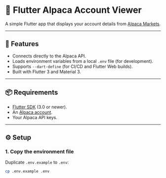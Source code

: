 # 📱 Flutter Alpaca Account Viewer

A simple Flutter app that displays your account details from [Alpaca Markets](https://alpaca.markets).

---

## 🚀 Features
- Connects directly to the Alpaca API.
- Loads environment variables from a local `.env` file (for development).
- Supports `--dart-define` (for CI/CD and Flutter Web builds).
- Built with Flutter 3 and Material 3.

---

## 📦 Requirements
- [Flutter SDK](https://docs.flutter.dev/get-started/install) (3.0 or newer).
- An [Alpaca account](https://alpaca.markets).
- Your Alpaca API keys.

---

## ⚙️ Setup

### 1. Copy the environment file
Duplicate `.env.example` to `.env`:

```bash
cp .env.example .env